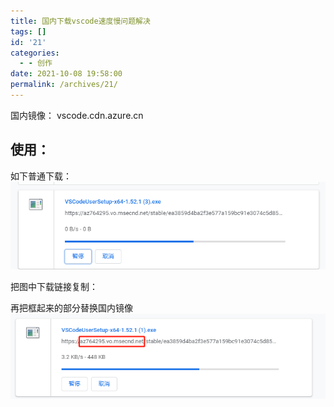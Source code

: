 ```yaml
---
title: 国内下载vscode速度慢问题解决
tags: []
id: '21'
categories:
  - - 创作
date: 2021-10-08 19:58:00
permalink: /archives/21/
---
```


国内镜像： vscode.cdn.azure.cn<!--more-->


## 使用：

如下普通下载：
<img src="/images/post-21-1.png" />


把图中下载链接复制：

再把框起来的部分替换国内镜像
<img src="/images/post-21-2.png" />
